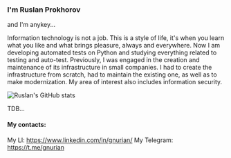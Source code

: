 ### I'm Ruslan Prokhorov

and I'm anykey...

Information technology is not a job. This is a style of life, it's when you learn what you like and what brings pleasure, always and everywhere. Now I am developing automated tests on Python and studying everything related to testing and auto-test.
Previously, I was engaged in the creation and maintenance of its infrastructure in small companies. I had to create the infrastructure from scratch, had to maintain the existing one, as well as to make modernization. My area of interest also includes information security.

![Ruslan's GitHub stats](https://github-readme-stats.vercel.app/api?username=GnuriaN&count_private=true&show_icons=true)


TDB...

#### My contacts:
My LI: https://www.linkedin.com/in/gnurian/
My Telegram: https://t.me/gnurian
